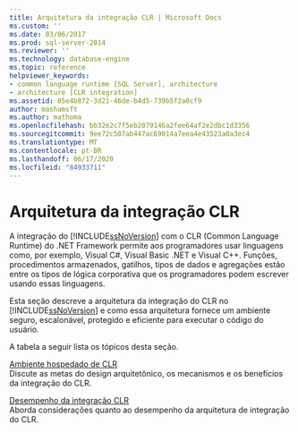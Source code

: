 ```yaml
---
title: Arquitetura da integração CLR | Microsoft Docs
ms.custom: ''
ms.date: 03/06/2017
ms.prod: sql-server-2014
ms.reviewer: ''
ms.technology: database-engine
ms.topic: reference
helpviewer_keywords:
- common language runtime [SQL Server], architecture
- architecture [CLR integration]
ms.assetid: 05e4b872-3d21-46de-b4d5-739b5f2a0cf9
author: mashamsft
ms.author: mathoma
ms.openlocfilehash: bb32e2c7f5eb2079146a2fee64af2e2dbc1d3356
ms.sourcegitcommit: 9ee72c507ab447ac69014a7eea4e43523a0a3ec4
ms.translationtype: MT
ms.contentlocale: pt-BR
ms.lasthandoff: 06/17/2020
ms.locfileid: "84933711"
---
```

# <a name="architecture-of-clr-integration"></a>Arquitetura da integração CLR
  A integração do [!INCLUDE[ssNoVersion](../../includes/ssnoversion-md.md)] com o CLR (Common Language Runtime) do .NET Framework permite aos programadores usar linguagens como, por exemplo, Visual C#, Visual Basic .NET e Visual C++. Funções, procedimentos armazenados, gatilhos, tipos de dados e agregações estão entre os tipos de lógica corporativa que os programadores podem escrever usando essas linguagens.  
  
 Esta seção descreve a arquitetura da integração do CLR no [!INCLUDE[ssNoVersion](../../includes/ssnoversion-md.md)] e como essa arquitetura fornece um ambiente seguro, escalonável, protegido e eficiente para executar o código do usuário.  
  
 A tabela a seguir lista os tópicos desta seção.  
  
 [Ambiente hospedado de CLR](../../relational-databases/clr-integration/clr-integration-architecture-clr-hosted-environment.md)  
 Discute as metas do design arquitetônico, os mecanismos e os benefícios da integração do CLR.  
  
 [Desempenho da integração CLR](../../relational-databases/clr-integration/clr-integration-architecture-performance.md)  
 Aborda considerações quanto ao desempenho da arquitetura de integração do CLR.  
  
  

